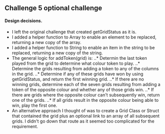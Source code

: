 ## Challenge 5 optional challenge 

#### Design decisions.
* I left the original challenge that created getGridStatus as it is.
* I added a helper function to Array to enable an element to be replaced, returning a new copy of the array.
* I added a helper function to String to enable an item in the string to be replaced, returning a new copy of the string.
* The general logic for addToken(grid) is:
..* Determin the last token played from the grid to determine what colour token to play.
..* Determine the grids resulting from adding a token to any of the columns in the grid.
..* Determine if any of these grids have won by using getGridStatus, and return the first winning grid.
..* If there are no winning grids, determine each of the seven grids resulting from adding a token of the opposite colour and whether any of those grids win. 
..* If there are grids where the opposite colour can't subsequently win, return one of the grids.
..* If all grids result in the opposite colour being able to win, play the first one.
* An alternative approach I thought of was to create a Grid Class or Struct that contained the grid plus an optional link to an array of all subsequent grids. I didn't go down that route as it seemed too complicated for the requirement.